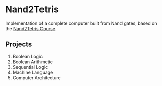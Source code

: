 # Nand2Tetris

Implementation of a complete computer built from Nand gates, based on the [Nand2Tetris Course](https://www.nand2tetris.org/).

## Projects
1. Boolean Logic
2. Boolean Arithmetic
3. Sequential Logic
4. Machine Language
5. Computer Architecture

